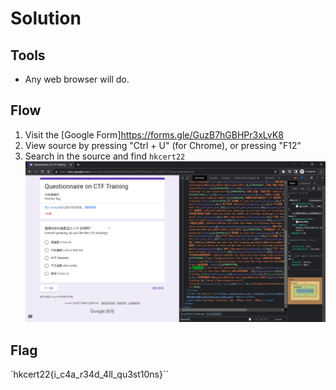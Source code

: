 # Solution

## Tools

* Any web browser will do.

## Flow

1.	Visit the [Google Form]<https://forms.gle/GuzB7hGBHPr3xLvK8>
2.	View source by pressing "Ctrl + U" (for Chrome), or pressing "F12"
3.	Search in the source and find `hkcert22`
	![](img/001.png)

## Flag
`hkcert22{i_c4a_r34d_4ll_qu3st10ns}``
